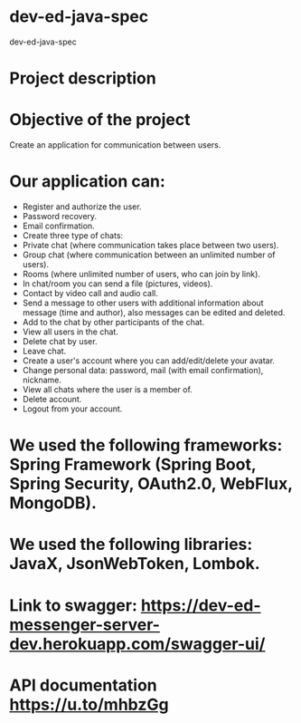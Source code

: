 # dev-ed-java-spec

dev-ed-java-spec

# Project description

# Objective of the project
Create an application for communication between users.

# Our application can:

- Register and authorize the user.
- Password recovery.
- Email confirmation.
- Create three type of chats:
- Private chat (where communication takes place between two users).
- Group chat (where communication between an unlimited number of users).
- Rooms (where unlimited number of users, who can join by link).
- In chat/room you can send a file (pictures, videos).
- Contact by video call and audio call.
- Send a message to other users with additional information about message (time and author), also messages can be edited and deleted.
- Add to the chat by other participants of the chat.
- View all users in the chat.
- Delete chat by user.
- Leave chat.
- Create a user's account where you can add/edit/delete your avatar.
- Change personal data: password, mail (with email confirmation), nickname.
- View all chats where the user is a member of.
- Delete account.
- Logout from your account.

# We used the following frameworks: Spring Framework (Spring Boot, Spring Security, OAuth2.0, WebFlux, MongoDB).

# We used the following libraries: JavaX, JsonWebToken, Lombok.

# Link to swagger: https://dev-ed-messenger-server-dev.herokuapp.com/swagger-ui/ 

# API documentation https://u.to/mhbzGg
